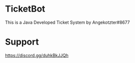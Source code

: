 # TicketBot
This is a Java Developed Ticket System by Angekotzter#8677

# Support
https://discord.gg/duhkBkJJQh
